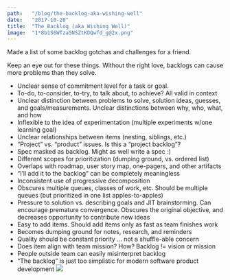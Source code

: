 ```yaml
---
path:	"/blog/the-backlog-aka-wishing-well"
date:	"2017-10-20"
title:	"The Backlog (aka Wishing Well)"
image:	"1*8b1S6WTza5NSZtKDQwfd_g@2x.png"
---
```


Made a list of some backlog gotchas and challenges for a friend.

Keep an eye out for these things. Without the right love, backlogs can cause more problems than they solve.

* Unclear sense of commitment level for a task or goal.
* To-do, to-consider, to-try, to talk about, to achieve? All valid in context
* Unclear distinction between problems to solve, solution ideas, guesses, and goals/measurements. Unclear distinctions between why, who, what, and how
* Inflexible to the idea of experimentation (multiple experiments w/one learning goal)
* Unclear relationships between items (nesting, siblings, etc.)
* “Project” vs. “product” issues. Is this a “project backlog”?
* Spec masked as backlog. Might as well write a spec :)
* Different scopes for prioritization (dumping ground, vs. ordered list)
* Overlaps with roadmap, user story map, one-pagers, and other artifacts
* “I’ll add it to the backlog” can be completely meaningless
* Inconsistent use of progressive decomposition
* Obscures multiple queues, classes of work, etc. Should be multiple queues (but prioritized in one list apples-to-apples)
* Pressure to solution vs. describing goals and JIT brainstorming. Can encourage premature convergence. Obscures the original objective, and decreases opportunity to contribute new ideas
* Easy to add items. Should add items only as fast as team finishes work
* Becomes dumping ground for notes, research, and reminders
* Quality should be constant priority … not a shuffle-able concern
* Does item align with team mission? How? Backlog != vision or mission
* People outside team can easily misinterpret backlog
* “The backlog” is just too simplistic for modern software product development
![](/images/1*8b1S6WTza5NSZtKDQwfd_g@2x.png)